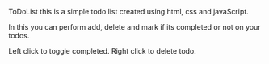 ToDoList
this is a simple todo list created using html, css and javaScript.

In this you can perform add, delete and mark if its completed or not on your todos.

Left click to toggle completed. 
Right click to delete todo.

